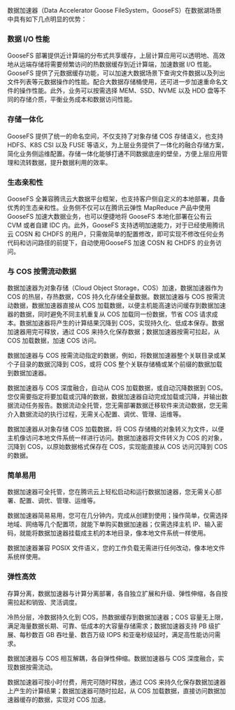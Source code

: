 
数据加速器（Data Accelerator Goose FileSystem，GooseFS）在数据湖场景中具有如下几点明显的优势：

### 数据 I/O 性能

GooseFS 部署提供近计算端的分布式共享缓存，上层计算应用可以透明地、高效地从远端存储将需要频繁访问的热数据缓存到近计算端，加速数据 I/O 性能。GooseFS 提供了元数据缓存功能，可以加速大数据场景下查询文件数据以及列出文件列表等元数据操作的性能。配合大数据存储桶使用，还可进一步加速重命名文件的操作性能。此外，业务可以按需选择 MEM、SSD、NVME 以及 HDD 盘等不同的存储介质，平衡业务成本和数据访问性能。

### 存储一体化

GooseFS 提供了统一的命名空间，不仅支持了对象存储 COS 存储语义，也支持 HDFS、K8S CSI 以及 FUSE 等语义，为上层业务提供了一体化的融合存储方案，简化业务侧运维配置。存储一体化能够打通不同数据底座的壁垒，方便上层应用管理和流转数据，提升数据利用的效率。 

### 生态亲和性

GooseFS 全兼容腾讯云大数据平台框架，也支持客户侧自定义的本地部署，具备优秀的生态亲和性。业务侧不仅可以在腾讯云弹性 MapReduce 产品中使用 GooseFS 加速大数据业务，也可以便捷地将 GooseFS 本地化部署在公有云 CVM 或者自建 IDC 内。此外，GooseFS 支持透明加速能力，对于已经使用腾讯云 COSN 和 CHDFS 的用户，只需做简单的配置修改，即可实现不修改任何业务代码和访问路径的前提下，自动使用GooseFS 加速 COSN 和 CHDFS 的业务访问。



### 与 COS 按需流动数据

数据加速器为对象存储（Cloud Object Storage，COS）加速，数据加速器作为 COS 的热层，存热数据，COS 持久化存储全量数据。数据加速器与 COS 按需流动数据，数据加速器直接从 COS 加载数据，以便主机能高速访问缓存到数据加速器的数据，同时避免不同主机重复从 COS 加载同一份数据，节省 COS 请求成本。数据加速器将产生的计算结果沉降到 COS，实现持久化、低成本保存。数据加速器用完可释放，通过 COS 来持久化保存数据；数据加速器按需可拉起，从 COS 加载数据，加速 COS 访问。

数据加速器与 COS 按需流动指定的数据，例如，将数据加速器整个关联目录或某个子目录的数据沉降到 COS，或将 COS 整个关联存储桶或某个前缀的数据加载到数据加速器。

数据加速器与 COS 深度融合，自动从 COS 加载数据，或自动沉降数据到 COS。您仅需要指定将要加载或沉降的数据，数据加速器自动完成加载或沉降，并输出数据流动任务报告。数据流动全托管，您无需部署数据迁移软件来流动数据，您无需介入数据流动的执行过程，无需关心配置、调优、管理、运维等。

数据加速器从对象存储 COS 加载数据，将 COS 存储桶的对象转义为文件，以便主机像访问本地文件系统一样进行访问。数据加速器将文件转义为 COS 的对象，沉降到 COS，以原始数据格式保存在 COS，实现能直接从 COS 访问沉降到 COS 的数据。



### 简单易用

数据加速器可全托管，您在腾讯云上轻松启动和运行数据加速器，您无需关心部署、配置、调优、管理、运维等。

数据加速器简易易用，您可在几分钟内，完成从创建到使用；操作简单，仅需选择地域、网络等几个配置项，就能下单购买数据加速器；仅需选择主机 IP、输入密码，就能将数据加速器挂载成主机的本地目录，像本地文件系统一样使用。

数据加速器兼容 POSIX 文件语义，您的工作负载无需进行任何改动，像本地文件系统样使用。


### 弹性高效

存算分离，数据加速器与计算分离部署，各自独立扩展和升级、弹性伸缩，各自按需拉起和销毁、灵活调度。

冷热分层，冷数据持久化到 COS，热数据缓存到数据加速器；COS 容量无上限，满足海量数据长期、可靠、低成本的大容量存储需求；数据加速器支持 PB 级扩展、每秒数百 GB 吞吐量、数百万级 IOPS 和亚毫秒级延时，满足高性能访问需求。

数据加速器与 COS 相互解耦，各自弹性伸缩。数据加速器与 COS 深度融合，实现数据按需流动。

数据加速器可按小时付费，用完可随时释放，通过 COS 来持久化保存数据加速器上产生的计算结果；数据加速器可随时拉起，从 COS 加载数据，直接访问数据加速器缓存的数据，实现对 COS 加速。
